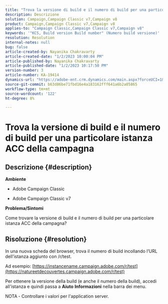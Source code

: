 ```yaml
---
title: "Trova la versione di build e il numero di build per una particolare istanza ACC di campagna"
description: Descrizione
solution: Campaign,Campaign Classic v7,Campaign v8
product: Campaign,Campaign Classic v7,Campaign v8
applies-to: "Campaign Classic,Campaign Classic v7,Campaign v8"
keywords: '"KCS, Build version Build number" (Numero build versione)'
resolution: Resolution
internal-notes: null
bug: false
article-created-by: Nayanika Chakravarty
article-created-date: "1/2/2023 10:00:04 PM"
article-published-by: Nayanika Chakravarty
article-published-date: "1/2/2023 10:17:50 PM"
version-number: 3
article-number: KA-19414
dynamics-url: "https://adobe-ent.crm.dynamics.com/main.aspx?forceUCI=1&pagetype=entityrecord&etn=knowledgearticle&id=ea0086ce-e88a-ed11-81ac-6045bd006c82"
source-git-commit: b63d86be71fbd16e4a183162fff641a6b2a05865
workflow-type: tm+mt
source-wordcount: '122'
ht-degree: 8%

---
```


# Trova la versione di build e il numero di build per una particolare istanza ACC della campagna

## Descrizione {#description}


<b>Ambiente</b>

- Adobe Campaign Classic

- Adobe Campaign Classic v7

<b>Problema/Sintomi</b>

Come trovare la versione di build e il numero di build per una particolare istanza ACC della campagna?


## Risoluzione {#resolution}


In una nuova scheda del browser, trova il numero di build incollando l’URL dell’istanza aggiunto con /r/test.

Ad esempio: [https://instancename.campaign.adobe.com/r/test](https://natureetdecouvertes.campaign.adobe.com/r/test)

Per ottenere la versione della build (e anche il numero della build), accedi all&#39;istanza e quindi passa a <b>Aiuto</b> <b>Informazioni</b> nella barra dei menu.

NOTA<b> </b>- Controllare i valori per l&#39;application server.
